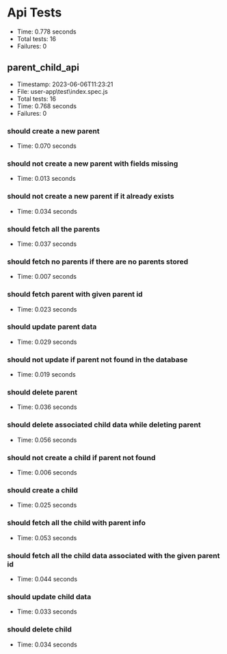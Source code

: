 ﻿# Api Tests

- Time: 0.778 seconds
- Total tests: 16
- Failures: 0

## parent_child_api

- Timestamp: 2023-06-06T11:23:21
- File: user-app\test\index.spec.js
- Total tests: 16
- Time: 0.768 seconds
- Failures: 0

### should create a new parent

- Time: 0.070 seconds

### should not create a new parent with fields missing

- Time: 0.013 seconds

### should not create a new parent if it already exists

- Time: 0.034 seconds

### should fetch all the parents

- Time: 0.037 seconds

### should fetch no parents if there are no parents stored

- Time: 0.007 seconds

### should fetch parent with given parent id

- Time: 0.023 seconds

### should update parent data

- Time: 0.029 seconds

### should not update if parent not found in the database

- Time: 0.019 seconds

### should delete parent

- Time: 0.036 seconds

### should delete associated child data while deleting parent

- Time: 0.056 seconds

### should not create a child if parent not found

- Time: 0.006 seconds

### should create a child

- Time: 0.025 seconds

### should fetch all the child with parent info

- Time: 0.053 seconds

### should fetch all the child data associated with the given parent id

- Time: 0.044 seconds

### should update child data

- Time: 0.033 seconds

### should delete child

- Time: 0.034 seconds
